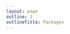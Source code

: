 ```yaml
---
layout: page
outline: 2
outlineTitle: Packages
---
```

<script setup>
import PageContainer from '.vitepress/theme/components/PageContainer.vue'
import PackageList from '.vitepress/theme/components/packages/PackageList.vue'
</script>

<div class="VPDoc content">
  <PageContainer>
    <PackageList />
  </PageContainer>
</div>

<style scoped>
.container {
  margin: 0 auto;
  max-width: 1200px;
}

</style>
